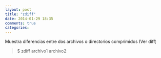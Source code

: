 ```yaml
---
layout: post
title: "zdiff"
date: 2014-01-29 18:35
comments: true
categories: 
---
```

Muestra diferencias entre dos archivos o directorios comprimidos (Ver diff)

>$ zdiff archivo1 archivo2


